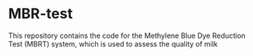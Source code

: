 # MBR-test
This repository contains the code for the Methylene Blue Dye Reduction Test (MBRT) system, which is used to assess the quality of milk
